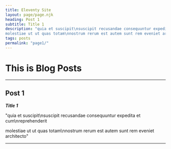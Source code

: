 ```yaml
---
title: Eleventy Site
layout: page/page.njk
heading: Post 1
subtitle: Title 1
description: "quia et suscipit\nsuscipit recusandae consequuntur expedita et cum\nreprehenderit
molestiae ut ut quas totam\nnostrum rerum est autem sunt rem eveniet architecto"
tags: posts
permalink: "page1/" 
---
```


# This is Blog Posts

___

## Post 1

 ***Title 1***

"quia et suscipit\nsuscipit recusandae consequuntur expedita et cum\nreprehenderit

molestiae ut ut quas totam\nnostrum rerum est autem sunt rem eveniet architecto"

___

